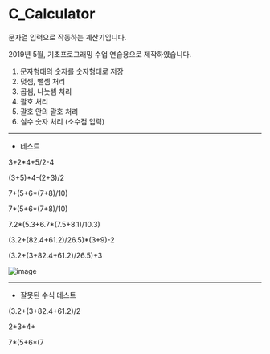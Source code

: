 # C_Calculator

문자열 입력으로 작동하는 계산기입니다.

2019년 5월, 기초프로그래밍 수업 연습용으로 제작하였습니다.

1. 문자형태의 숫자를 숫자형태로 저장
2. 덧셈, 뺄셈 처리
3. 곱셈, 나눗셈 처리
4. 괄호 처리
5. 괄호 안의 괄호 처리
6. 실수 숫자 처리 (소수점 입력)
---
* 테스트

3+2*4+5/2-4

(3+5)*4-(2+3)/2

7+(5+6*(7+8)/10)

7*(5+6*(7+8)/10)

7.2*(5.3+6.7*(7.5+8.1)/10.3)

(3.2+(82.4+61.2)/26.5)*(3+9)-2

(3.2+(3+82.4+61.2)/26.5)+3

![image](https://user-images.githubusercontent.com/73617312/137583149-ff02e2dc-f958-4dfe-8746-850fdc7b166b.png)

---
* 잘못된 수식 테스트

(3.2+(3+82.4+61.2)/2

2+3+4+

7*(5+6*(7
